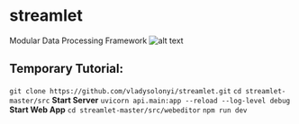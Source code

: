 # streamlet
Modular Data Processing Framework
![alt text](https://i.imgur.com/T0CXU4P.png)

## Temporary Tutorial:

```git clone https://github.com/vladysolonyi/streamlet.git```
```cd streamlet-master/src```
**Start Server**
```uvicorn api.main:app --reload --log-level debug```
**Start Web App**
```cd streamlet-master/src/webeditor```
```npm run dev```
